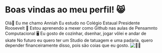 # Boas vindas ao meu perfil! 😸  #
Olá👋 Eu me chamo Anniah
Eu estudo no Colégio Estaual Presidente Roosevelt 🏫
Estou aprenendo a mexer como Github nas aulas de Pensamnto Computacional 🖥️
Eu gosto de cozinhar, dsenhar, jogar vôlei e andar de skate
No futuro eu quero ter um Studio de tatuagem e uma padaria, quero depender financeiramente disso, pois são coias que eu gosto. 
![ 🧑‍🍳 ](https://media1.tenor.com/m/b0cev0cRVSYAAAAC/yes-chef.gif)


<!---
anniahmartins/anniahmartins is a ✨ special ✨ repository because its `README.md` (this file) appears on your GitHub profile.
You can click the Preview link to take a look at your changes.
--->
